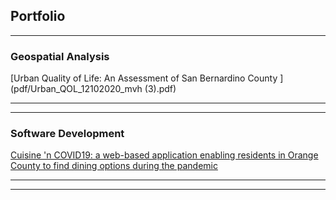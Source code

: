 ## Portfolio

---

### Geospatial Analysis 


[Urban Quality of Life: An Assessment of San Bernardino County
](pdf/Urban_QOL_12102020_mvh  (3).pdf)



---


---

### Software Development 

[Cuisine 'n COVID19: a web-based application enabling residents in Orange County to find dining options during the pandemic](https://github.com/mvonherrmann-bit/Cuisine_n_COVID19)


---




---
